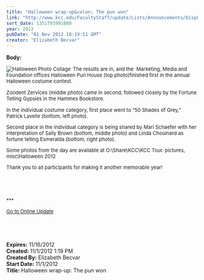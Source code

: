 ```yaml
---
title: "Halloween wrap-up&colon; The pun won"
link: "http://www.kcc.edu/FacultyStaff/update/Lists/Announcements/DispForm.aspx?ID=881"
sort_date: 1351793991000
year: 2012
pubDate: "01 Nov 2012 18:19:51 GMT"
creator: "Elizabeth Becvar"
---
```


<div><b>Body:</b> <div class="ExternalClass8B0F9A39278046E492EE4AED509CE169">
<div><font size="2">
<div style="float:left;margin-right:6px"><img alt="Halloween Photo Collage" src="/FacultyStaff/update/PublishingImages/Halloween-2012_collage_Update.jpg" /></div>
<p>The results are in, and the  Marketing, Media and Foundation offices Halloween Pun House (top photo)finished first in the annual Halloween costume contest.</font></p></div>
<div><font size="2">
<p>Zoodent Zervices (middle photo) came in second, followed closely by the Fortune Telling Gypsies in the Hammes Bookstore.</font></p>
<div><font size="2">
<p>In the individual costume category, first place went to “50 Shades of Grey,” Patrick Lavelle (bottom, left photo). </p>
<p>Second place in the individual category is being shared by Mari Schaefer with her interpretation of Sally Brown (bottom, middle photo) and Linda Chouinard as fortune telling Esmeralda (bottom, right photo).</p>
<p>Some photos from the day are available at O:\Share\KCC\KCC Tour. pictures, misc\Halloween 2012</p>
<p>Thank you to all participants for making it another memorable year!</p>
<p> </p>
<p> </p>
<p>***</p>
<p><a href="/FacultyStaff/update/Pages/dailyupdate.aspx">Go to Online Update</a></p>
<p> </p>
<p> </p></font></div></div></div>
<div></div></div>
<div><b>Expires:</b> 11/16/2012</div>
<div><b>Created:</b> 11/1/2012 1:19 PM</div>
<div><b>Created By:</b> Elizabeth Becvar</div>
<div><b>Start Date:</b> 11/1/2012</div>
<div><b>Title:</b> Halloween wrap-up: The pun won</div>
